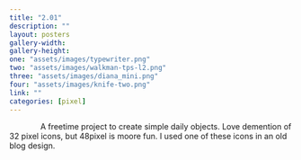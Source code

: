 ```yaml
---
title: "2.01"
description: ""
layout: posters
gallery-width: 
gallery-height:
one: "assets/images/typewriter.png"
two: "assets/images/walkman-tps-l2.png"
three: "assets/images/diana_mini.png"
four: "assets/images/knife-two.png"
link: ""
categories: [pixel]
---
```


&nbsp; &nbsp; &nbsp; &nbsp; &nbsp; &nbsp; &nbsp; A freetime project to create simple daily objects. Love demention of 32 pixel icons, but 48pixel is moore fun. I used one of these icons in an old blog design. 